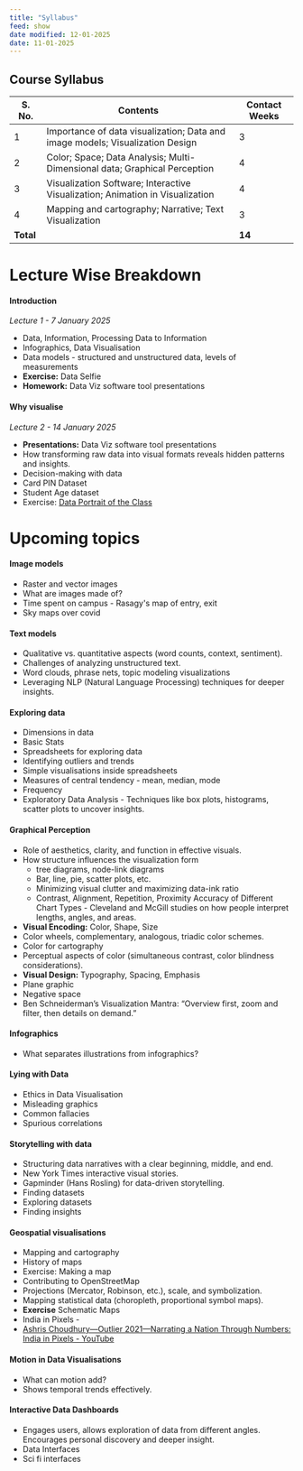 ```yaml
---
title: "Syllabus"
feed: show
date modified: 12-01-2025
date: 11-01-2025
---
```

## Course Syllabus

| **S. No.** | **Contents**                                                                  | **Contact Weeks** |
| ---------- | ----------------------------------------------------------------------------- | ----------------- |
| 1          | Importance of data visualization; Data and image models; Visualization Design | 3                 |
| 2          | Color; Space; Data Analysis; Multi-Dimensional data; Graphical Perception     | 4                 |
| 3          | Visualization Software; Interactive Visualization; Animation in Visualization | 4                 |
| 4          | Mapping and cartography; Narrative; Text Visualization                        | 3                 |
| **Total**  |                                                                               | **14**            |

# Lecture Wise Breakdown

#### Introduction
*Lecture 1 - 7 January 2025*
- Data, Information, Processing Data to Information
- Infographics, Data Visualisation
- Data models - structured and unstructured data, levels of measurements
- **Exercise:** Data Selfie
- **Homework:** Data Viz software tool presentations
#### Why visualise
*Lecture 2 - 14 January 2025*
- **Presentations:** Data Viz software tool presentations
- How transforming raw data into visual formats reveals hidden patterns and insights.
- Decision-making with data
- Card PIN Dataset
- Student Age dataset
- Exercise: [Data Portrait of the Class](https://blog.gramener.com/data-portraits-personalized-data-sketches/)
# Upcoming topics

#### Image models
- Raster and vector images
- What are images made of?
- Time spent on campus - Rasagy's map of entry, exit
- Sky maps over covid

#### Text models
- Qualitative vs. quantitative aspects (word counts, context, sentiment).
- Challenges of analyzing unstructured text.
- Word clouds, phrase nets, topic modeling visualizations
- Leveraging NLP (Natural Language Processing) techniques for deeper insights.

#### Exploring data
- Dimensions in data
- Basic Stats
- Spreadsheets for exploring data
- Identifying outliers and trends
- Simple visualisations inside spreadsheets
- Measures of central tendency - mean, median, mode
- Frequency
- Exploratory Data Analysis - Techniques like box plots, histograms, scatter plots to uncover insights.
#### Graphical Perception
- Role of aesthetics, clarity, and function in effective visuals.
- How structure influences the visualization form
	- tree diagrams, node-link diagrams
	- Bar, line, pie, scatter plots, etc.
	- Minimizing visual clutter and maximizing data-ink ratio
	- Contrast, Alignment, Repetition, Proximity
	Accuracy of Different Chart Types - Cleveland and McGill studies on how people interpret lengths, angles, and areas.
- **Visual Encoding:** Color, Shape, Size
- Color wheels, complementary, analogous, triadic color schemes.
- Color for cartography
- Perceptual aspects of color (simultaneous contrast, color blindness considerations).
- **Visual Design:** Typography, Spacing, Emphasis
- Plane graphic
- Negative space
- Ben Schneiderman’s Visualization Mantra: “Overview first, zoom and filter, then details on demand.”
#### Infographics
- What separates illustrations from infographics?
#### Lying with Data
- Ethics in Data Visualisation
- Misleading graphics
- Common fallacies
- Spurious correlations
#### Storytelling with data
- Structuring data narratives with a clear beginning, middle, and end.
- New York Times interactive visual stories.
- Gapminder (Hans Rosling) for data-driven storytelling.
- Finding datasets
- Exploring datasets
- Finding insights
#### Geospatial visualisations
- Mapping and cartography
- History of maps
- Exercise: Making a map
- Contributing to OpenStreetMap
- Projections (Mercator, Robinson, etc.), scale, and symbolization.
- Mapping statistical data (choropleth, proportional symbol maps).
- **Exercise** Schematic Maps
- India in Pixels - 
- [Ashris Choudhury—Outlier 2021—Narrating a Nation Through Numbers: India in Pixels - YouTube](https://www.youtube.com/watch?v=p1uxZMGyX6E)
#### Motion in Data Visualisations
- What can motion add?
- Shows temporal trends effectively.
#### Interactive Data Dashboards
- Engages users, allows exploration of data from different angles. Encourages personal discovery and deeper insight.
- Data Interfaces
- Sci fi interfaces